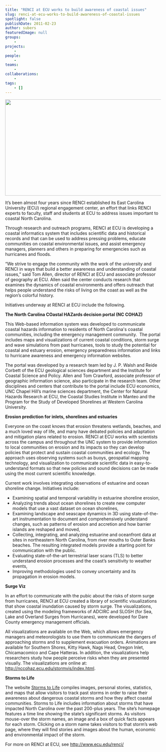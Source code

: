```yaml
---
title: "RENCI at ECU works to build awareness of coastal issues"
slug: renci-at-ecu-works-to-build-awareness-of-coastal-issues
spotlight: false
publishDate: 2011-02-23
author: subers
featuredImage: null
groups:
    - 
projects:
    - 
people:
    - 
teams: 
    - 
collaborations:
    - 
tags:
    - []
---
```

<img class="alignnone size-full wp-image-6806" title="ECiwebsite" src="http://www.renci.org/wp-content/uploads/2011/02/banner2.png" alt="" width="780" height="312" />

It’s been almost four years since RENCI established its East Carolina University (ECU) regional engagement center, an effort that links RENCI experts to faculty, staff and students at ECU to address issues important to coastal North Carolina.<!--more-->

Through research and outreach programs, RENCI at ECU is developing a coastal informatics system that includes scientific data and historical records and that can be used to address pressing problems, educate communities on coastal environmental issues, and assist emergency managers, planners and others in preparing for emergencies such as hurricanes and floods.

“We strive to engage the community with the work of the university and RENCI in ways that build a better awareness and understanding of coastal issues,” said Tom Allen, director of RENCI at ECU and associate professor of geography at ECU. Allen said the center conducts research that examines the dynamics of coastal environments and offers outreach that helps people understand the risks of living on the coast as well as the region’s colorful history.

Initiatives underway at RENCI at ECU include the following.

<strong class="head2">The North Carolina COastal HAZards decision portal (NC COHAZ)</strong>

This Web-based information system was developed to communicate coastal hazards information to residents of North Carolina's coastal communities, including the emergency management community.  The portal includes maps and visualizations of current coastal conditions, storm surge and wave simulations from past hurricanes, tools to study the potential for coastal and estuary erosion, emergency preparedness information and links to hurricane awareness and emergency information websites.

The portal was developed by a research team led by J. P. Walsh and Reide Corbett of the ECU geological sciences department and the Institute for Coastal Science and Policy. Allen and Tom Crawford, associate professor of geographic information science, also participate in the research team. Other disciplines and centers that contribute to the portal include ECU economics, UNC Chapel Hill’s marine sciences department, the Center for Natural Hazards Research at ECU, the Coastal Studies Institute in Manteo and the Program for the Study of Developed Shorelines at Western Carolina University.

<strong class="head2">Erosion prediction for inlets, shorelines and estuaries</strong>

Everyone on the coast knows that erosion threatens wetlands, beaches, and a much loved way of life, and many have debated policies and adaptation and mitigation plans related to erosion. RENCI at ECU works with scientists across the campus and throughout the UNC system to provide information to local communities on erosion and its impacts so they can develop policies that protect and sustain coastal communities and ecology. The approach uses observing systems such as buoys, geospatial mapping technology, and visualization to communicate scientific data in easy-to-understand formats so that new policies and sound decisions can be made using the most current scientific knowledge.

Current work involves integrating observations of estuarine and ocean shoreline change. Initiatives include:
<ul>
	<li>Examining spatial and temporal variability in estuarine shoreline erosion,</li>
	<li>Analyzing trends about ocean shorelines to create new computer models that use a vast dataset on ocean shorelines,</li>
	<li>Examining landscape and seascape dynamics in 3D using state-of-the-art instrumentation to document and comprehensively understand changes, such as patterns of erosion and accretion and how barrier islands are reshaped and moved,</li>
	<li>Collecting, integrating, and analyzing estuarine and oceanfront data at sites in northeastern North Carolina, from river mouths to Outer Banks beaches. The resulting integrated models provide a starting point for communication with the public.</li>
	<li>Evaluating state-of-the-art terrestrial laser scans (TLS) to better understand erosion processes and the coast’s sensitivity to weather events,</li>
	<li>Improving methodologies used to convey uncertainty and its propagation in erosion models.</li>
</ul>
<strong class="head2">Surge Viz</strong>

In an effort to communicate with the pubic about the risks of storm surge from hurricanes, RENCI at ECU created a library of scientific visualizations that show coastal inundation caused by storm surge. The visualizations, created using the modeling frameworks of ADCIRC and SLOSH (for Sea, Lake and Overland Surges from Hurricanes), were developed for Dare County emergency management officials.

All visualizations are available on the Web, which allows emergency managers and meteorologists to use them to communicate the dangers of approaching storms and to supplement evacuation orders. Animations are available for Southern Shores, Kitty Hawk, Nags Head, Oregon Inlet, Chicamacomico and Cape Hatteras. In addition, the visualizations help researchers study how people perceive risks when they are presented visually. The visualizations are online at: http://nccohaz.ecu.edu/stormvis/index.html.

<strong class="head2">Storms to Life</strong>

The website <a href="http://www.ecu.edu/renci/StormsToLife/">Storms to Life</a> compiles images, personal stories, statistics, and maps that allow visitors to track past storms in order to raise their awareness about dangerous coastal storms and how they affect coastal communities. Storms to Life includes information about storms that have impacted North Carolina over the past 200-plus years. The site’s homepage features a time line showing the state’s significant storms. As visitors mouse-over the storm names, an image and a box of quick facts appears for each storm. Clicking on a storm name takes visitors to that storm’s web page, where they will find stories and images about the human, economic and environmental impact of the storm.

For more on RENCI at ECU, see <a href="http://www.ecu.edu/renci/">http://www.ecu.edu/renci/</a>
